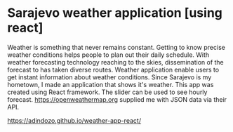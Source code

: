 # Sarajevo weather application [using react]

Weather is something that never remains constant. Getting to know precise weather conditions helps people to plan out their daily schedule. With weather forecasting technology reaching to the skies, dissemination of the forecast to has taken diverse routes. Weather application enable users to get instant information about weather conditions. Since Sarajevo is my hometown, I made an application that shows it's weather. This app was created using React framework. The slider can be used to see hourly forecast. https://openweathermap.org supplied me with JSON data via their API. 

https://adindozo.github.io/weather-app-react/




